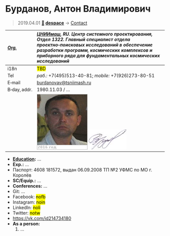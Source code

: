 # Бурданов, Антон Владимирович
> 2019.04.01 **[🚀](../index/index.md) [despace](index.md)** → [Contact](contact.md)

|*[Org.](contact.md)*|*[ЦНИИмаш](zz_tsniimash.md), RU. Центр системного проектирования, Отдел 1322. Главный специалист отдела проектно‑поисковых исследований в обеспечение разработки программ, космических комплексов и приборного ряда для фундаментальных космических исследований*|
|:--|:--|
|i18n| <mark>TBD</mark> |
|Tel|*раб.:* +7(495)513-40-81; *mobile:* +7(926)273-80-51 |
|E‑mail| <burdanovav@tsniimash.ru> |
|B‑day, addr.| 1980.11.03 / … |
|| ![](f/contact/b/burdanov_001_photo.jpg) [![](f/contact/b/burdanov_001_sign_thumb.jpg)](f/contact/b/burdanov_001_sign.png) |

   - **[Education](edu.md):** …
   - **Exp.:** …
   - Паспорт: 4608 181572, выдан 06.09.2008 ТП №2 УФМС по МО г. Королёв
   - **SC/Equip.:** …
   - **Conferences:** …
   - Git: …
   - Facebook: <mark>nofb</mark>
   - Instagram: <mark>noin</mark>
   - LinkedIn: <mark>noli</mark>
   - Twitter: <mark>notw</mark>
   - <https://vk.com/id214734180>
   - **As a person:**
      1. …
